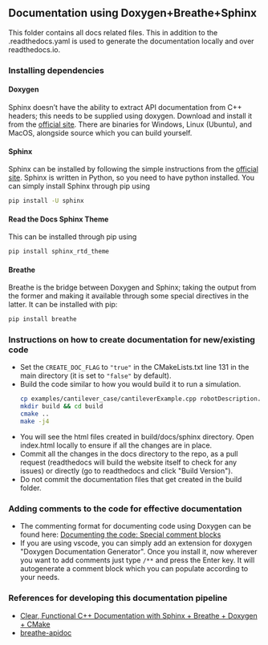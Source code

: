 ## Documentation using Doxygen+Breathe+Sphinx

This folder contains all docs related files. This in addition to the .readthedocs.yaml is used to generate the documentation locally and over readthedocs.io.

### Installing dependencies

#### Doxygen
Sphinx doesn’t have the ability to extract API documentation from C++ headers; this needs to be supplied using doxygen. Download and install it from the [official site](https://www.doxygen.nl/download.html). There are binaries for Windows, Linux (Ubuntu), and MacOS, alongside source which you can build yourself.

#### Sphinx
Sphinx can be installed by following the simple instructions from the [official site](https://www.sphinx-doc.org/en/master/usage/installation.html). Sphinx is written in Python, so you need to have python installed. You can simply install Sphinx through pip using
  ```bash
  pip install -U sphinx
  ```

#### Read the Docs Sphinx Theme
This can be installed through pip using
  ```bash
  pip install sphinx_rtd_theme
  ```
#### Breathe
Breathe is the bridge between Doxygen and Sphinx; taking the output from the former and making it available through some special directives in the latter. It can be installed with pip:
  ```bash
  pip install breathe
  ```

### Instructions on how to create documentation for new/existing code

- Set the `CREATE_DOC_FLAG` to `"true"` in the CMakeLists.txt line 131 in the main directory (it is set to `"false"` by default).
- Build the code similar to how you would build it to run a simulation.
  ```bash
  cp examples/cantilever_case/cantileverExample.cpp robotDescription.cpp
  mkdir build && cd build
  cmake ..
  make -j4
  ```
- You will see the html files created in build/docs/sphinx directory. Open index.html locally to ensure if all the changes are in place.
- Commit all the changes in the docs directory to the repo, as a pull request (readthedocs will build the website itself to check for any issues) or directly (go to readthedocs and click "Build Version").
- Do not commit the documentation files that get created in the build folder.

### Adding comments to the code for effective documentation

- The commenting format for documenting code using Doxygen can be found here: [Documenting the code: Special comment blocks](https://www.doxygen.nl/manual/docblocks.html)
- If you are using vscode, you can simply add an extension for doxygen "Doxygen Documentation Generator". Once you install it, now wherever you want to add comments just type `/**` and press the Enter key. It will autogenerate a comment block which you can populate according to your needs.


### References for developing this documentation pipeline
- [Clear, Functional C++ Documentation with Sphinx + Breathe + Doxygen + CMake](https://devblogs.microsoft.com/cppblog/clear-functional-c-documentation-with-sphinx-breathe-doxygen-cmake/)
- [breathe-apidoc](https://manpages.ubuntu.com/manpages/jammy/man1/breathe-apidoc.1.html)
